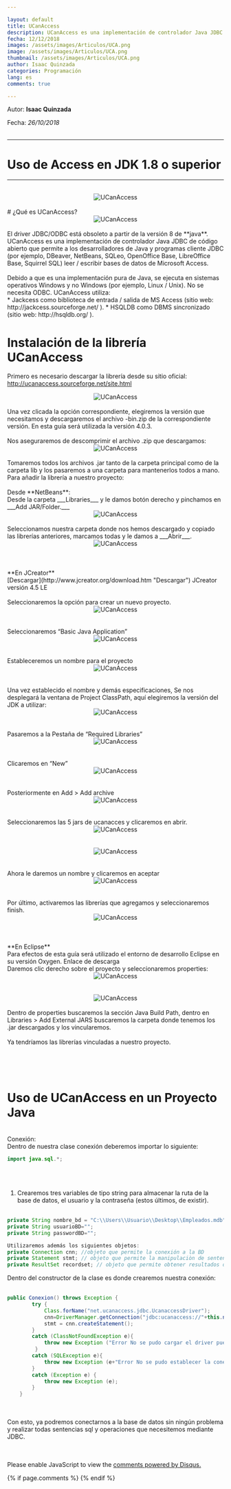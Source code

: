 ```yaml
---

layout: default
title: UCanAccess
description: UCanAccess es una implementación de controlador Java JDBC de código abierto que permite a los desarrolladores...
fecha: 12/12/2018
images: /assets/images/Articulos/UCA.png
image: /assets/images/Articulos/UCA.png
thumbnail: /assets/images/Articulos/UCA.png
author: Isaac Quinzada
categories: Programación
lang: es
comments: true

---
```

Autor: **Isaac Quinzada** 

Fecha: *26/10/2018*
<br>
<br>

***
# Uso de Access en JDK 1.8 o superior
***
<br>
<center><img src="{{site.baseurl}}/assets/images/Articulos/UCA.png" alt="UCanAccess" class="img-fluid"/></center>
<br>
# ¿Qué es UCanAccess?
<br>
<center><img src="{{site.baseurl}}/assets/images/UCanAccess/UCanAccess.png" alt="UCanAccess" class="img-fluid"/></center>
<br>
El driver JDBC/ODBC está obsoleto a partir de la versión 8 de **java**.  UCanAccess es una implementación de controlador Java JDBC de código abierto que permite a los desarrolladores de Java y programas cliente JDBC (por ejemplo, DBeaver, NetBeans, SQLeo, OpenOffice Base, LibreOffice Base, Squirrel SQL) leer / escribir bases de datos de Microsoft Access.
<br><br>
Debido a que es una implementación pura de Java, se ejecuta en sistemas operativos Windows y no Windows (por ejemplo, Linux / Unix). No se necesita ODBC. UCanAccess utiliza:
<br>
* Jackcess como biblioteca de entrada / salida de MS Access (sitio web: http://jackcess.sourceforge.net/ ).
* HSQLDB como DBMS sincronizado (sitio web: http://hsqldb.org/ ).

# Instalación de la librería UCanAccess
Primero es necesario descargar la librería desde su sitio oficial:
<br>
http://ucanaccess.sourceforge.net/site.html <br>
<center><img src="{{site.baseurl}}/assets/images/UCanAccess/1.png" alt="UCanAccess" class="img-fluid"/></center>
<br>
Una vez clicada la opción correspondiente, elegiremos la versión que necesitamos y descargaremos el archivo -bin.zip de la correspondiente versión.
En esta guía será utilizada la versión 4.0.3.
<br><br>
Nos aseguraremos de descomprimir el archivo .zip que descargamos:
<br>
<center><img src="{{site.baseurl}}/assets/images/UCanAccess/2.png" alt="UCanAccess"  class="img-fluid"/></center>
<br>
Tomaremos todos los archivos .jar tanto de la carpeta principal como de la carpeta lib y los pasaremos a una carpeta para mantenerlos todos a mano.
<br>
Para añadir la librería a nuestro proyecto:<br><br>
Desde **NetBeans**:<br>
Desde la carpeta ___Libraries___ y le damos botón derecho y pinchamos en ___Add JAR/Folder.___
<center><img src="{{site.baseurl}}/assets/images/UCanAccess/3.png" alt="UCanAccess"  class="img-fluid"/></center>
<br>
Seleccionamos nuestra carpeta donde nos hemos descargado y copiado las librerías anteriores, marcamos todas y le damos a  ___Abrir___.
<br>
<center><img src="{{site.baseurl}}/assets/images/UCanAccess/4.png" alt="UCanAccess"  class="img-fluid"/></center>
<br><br><br>
**En JCreator**<br>
[Descargar](http://www.jcreator.org/download.htm "Descargar") JCreator versión 4.5 LE
<br><br>
Seleccionaremos la opción para crear un nuevo proyecto.<br>
<center><img src="{{site.baseurl}}/assets/images/UCanAccess/5.png" alt="UCanAccess"  class="img-fluid"/></center>
<br><br>
Seleccionaremos “Basic Java Application”<br>
<center><img src="{{site.baseurl}}/assets/images/UCanAccess/6.png" alt="UCanAccess"  class="img-fluid"/></center>
<br><br>
Estableceremos un nombre para el proyecto<br>
<center><img src="{{site.baseurl}}/assets/images/UCanAccess/7.png" alt="UCanAccess"  class="img-fluid"/></center>
<br><br>
Una vez establecido el nombre y demás especificaciones, Se nos desplegará la ventana de Project ClassPath, aquí elegiremos la versión del JDK a utilizar:
<br>
<center><img src="{{site.baseurl}}/assets/images/UCanAccess/8.png" alt="UCanAccess"  class="img-fluid"/></center>
<br><br>
Pasaremos a la Pestaña de “Required Libraries”<br>
<center><img src="{{site.baseurl}}/assets/images/UCanAccess/9.png" alt="UCanAccess"  class="img-fluid"/></center>
<br><br>
Clicaremos en “New” <br>
<center><img src="{{site.baseurl}}/assets/images/UCanAccess/10.png" alt="UCanAccess" class="img-fluid"/></center>
<br><br>
Posteriormente en Add > Add archive<br>
<center><img src="{{site.baseurl}}/assets/images/UCanAccess/11.png" alt="UCanAccess" class="img-fluid"/></center>
<br><br>
Seleccionaremos las 5 jars de ucanacces y clicaremos en abrir.<br>
<center><img src="{{site.baseurl}}/assets/images/UCanAccess/12.png" alt="UCanAccess" class="img-fluid"/></center>
<br><br>
<center><img src="{{site.baseurl}}/assets/images/UCanAccess/13.png" alt="UCanAccess" class="img-fluid"/></center>
<br><br>
Ahora le daremos un nombre y clicaremos en aceptar<br>
<center><img src="{{site.baseurl}}/assets/images/UCanAccess/14.png" alt="UCanAccess" class="img-fluid"/></center>
<br><br>
Por último, activaremos las librerías que agregamos y seleccionaremos finish.<br>
<center><img src="{{site.baseurl}}/assets/images/UCanAccess/15.png" alt="UCanAccess" class="img-fluid"/></center>
<br><br><br>
**En Eclipse**
<br>
Para efectos de esta guía será utilizado el entorno de desarrollo Eclipse en su versión Oxygen.
Enlace de descarga	
<br>
Daremos clic derecho sobre el proyecto y seleccionaremos properties:
<br>
<center><img src="{{site.baseurl}}/assets/images/UCanAccess/16.png" alt="UCanAccess" class="img-fluid"/></center>
<br><br>
<center><img src="{{site.baseurl}}/assets/images/UCanAccess/17.png" alt="UCanAccess" class="img-fluid"/></center>
<br>
Dentro de properties buscaremos la sección Java Build Path, dentro en Libraries > Add External JARS buscaremos la carpeta donde tenemos los .jar descargados y los vincularemos.
<br><br>
Ya tendríamos las librerías vinculadas a nuestro proyecto.

<br><br><br>
# Uso de UCanAccess en un Proyecto Java
<br>
Conexión:<br>
Dentro de nuestra clase conexión deberemos importar lo siguiente: <br>

```java
import java.sql.*; 
```

<br><br>

1. Crearemos tres variables de tipo string para almacenar la ruta de la base de datos, el usuario y la contraseña (estos últimos, de existir). 
<br><br>

```java
private String nombre_bd = "C:\\Users\\Usuario\\Desktop\\Empleados.mdb";
private String usuarioBD="";
private String passwordBD="";

Utilizaremos además los siguientes objetos:
private Connection cnn; //objeto que permite la conexión a la BD
private Statement stmt; // objeto que permite la manipulaciòn de sentencias SQL
private ResultSet recordset; // objeto que permite obtener resultados de la BD
```

Dentro del constructor de la clase es donde crearemos nuestra conexión:
<br><br>

```java
public Conexion() throws Exception {
    	try {
    		Class.forName("net.ucanaccess.jdbc.UcanaccessDriver");
    		cnn=DriverManager.getConnection("jdbc:ucanaccess://"+this.nombre_bd,this.usuarioBD,this.passwordBD);
    		stmt = cnn.createStatement();
    	}
    	catch (ClassNotFoundException e){ 
    		throw new Exception ("Error No se pudo cargar el driver puente Jdbc_Odbc");
       	 }
    	catch (SQLException e){ 
    		throw new Exception (e+"Error No se pudo establecer la conexion con la base de dato");
    	}
    	catch (Exception e) {
    		throw new Exception (e);
    	}
    }
```

<br><br>
Con esto, ya podremos conectarnos a la base de datos sin ningún problema y realizar todas sentencias sql y operaciones que necesitemos mediante JDBC.
<br><br><br>
<div id="disqus_thread"></div>
<script>
/**
*  RECOMMENDED CONFIGURATION VARIABLES: EDIT AND UNCOMMENT THE SECTION BELOW TO INSERT DYNAMIC VALUES FROM YOUR PLATFORM OR CMS.
*  LEARN WHY DEFINING THESE VARIABLES IS IMPORTANT: https://disqus.com/admin/universalcode/#configuration-variables*/
/*
var disqus_config = function () {
this.page.url = PAGE_URL;  // Replace PAGE_URL with your page's canonical URL variable
this.page.identifier = PAGE_IDENTIFIER; // Replace PAGE_IDENTIFIER with your page's unique identifier variable
};
*/
(function() { // DON'T EDIT BELOW THIS LINE
var d = document, s = d.createElement('script');
s.src = 'https://https-t-e-t-github-io-index-html.disqus.com/embed.js';
s.setAttribute('data-timestamp', +new Date());
(d.head || d.body).appendChild(s);
})();
</script>
<noscript>Please enable JavaScript to view the <a href="https://disqus.com/?ref_noscript">comments powered by Disqus.</a></noscript>
<script id="dsq-count-scr" src="//https-t-e-t-github-io-index-html.disqus.com/count.js" async></script>

{% if page.comments %} {% endif %}
